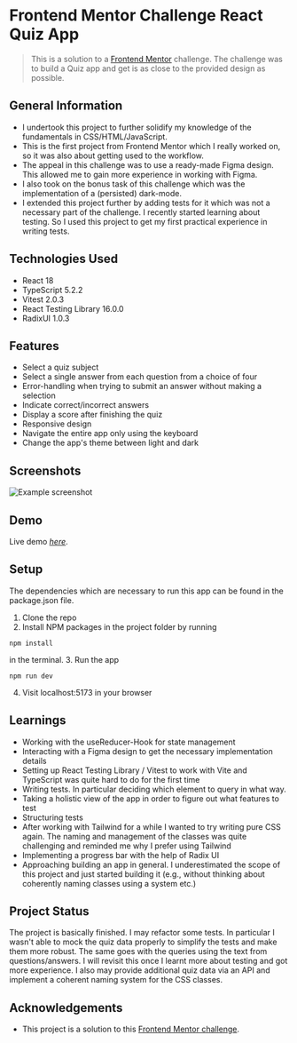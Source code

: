 # Frontend Mentor Challenge React Quiz App
> This is a solution to a [Frontend Mentor](https://www.frontendmentor.io/) challenge. The challenge was to build a Quiz app and get is as close to the provided design as possible.



## General Information
- I undertook this project to further solidify my knowledge of the fundamentals in CSS/HTML/JavaScript.
- This is the first project from Frontend Mentor which I really worked on, so it was also about getting used to the workflow.
- The appeal in this challenge was to use a ready-made Figma design. This allowed me to gain more experience in working with Figma.
- I also took on the bonus task of this challenge which was the implementation of a (persisted) dark-mode.
- I extended this project further by adding tests for it which was not a necessary part of the challenge. I recently started learning about testing. So I used this project to get my first practical experience in writing tests.



## Technologies Used
- React 18
- TypeScript 5.2.2
- Vitest 2.0.3
- React Testing Library 16.0.0
- RadixUI 1.0.3



## Features
- Select a quiz subject
- Select a single answer from each question from a choice of four
- Error-handling when trying to submit an answer without making a selection
- Indicate correct/incorrect answers
- Display a score after finishing the quiz
- Responsive design
- Navigate the entire app only using the keyboard
- Change the app's theme between light and dark



## Screenshots
![Example screenshot](https://i.ibb.co/hC7X6Sf/quizapp.jpg)



## Demo
Live demo [_here_](https://fem-quiz.vercel.app/).



## Setup
The dependencies which are necessary to run this app can be found in the package.json file.

1. Clone the repo
2. Install NPM packages in the project folder by running
```
npm install
```
in the terminal.
3. Run the app 
```
npm run dev
```
4. Visit localhost:5173 in your browser



## Learnings
- Working with the useReducer-Hook for state management
- Interacting with a Figma design to get the necessary implementation details
- Setting up React Testing Library / Vitest to work with Vite and TypeScript was quite hard to do for the first time
- Writing tests. In particular deciding which element to query in what way.
- Taking a holistic view of the app in order to figure out what features to test
- Structuring tests
- After working with Tailwind for a while I wanted to try writing pure CSS again. The naming and management of the classes was quite challenging and reminded me why I prefer using Tailwind
- Implementing a progress bar with the help of Radix UI
- Approaching building an app in general. I underestimated the scope of this project and just started building it (e.g., without thinking about coherently naming classes using a system etc.)



## Project Status
The project is basically finished. I may refactor some tests. In particular I wasn't able to mock the quiz data properly to simplify the tests and make them more robust. The same goes with the queries using the text from questions/answers. I will revisit this once I learnt more about testing and got more experience. I also may provide additional quiz data via an API and implement a coherent naming system for the CSS classes. 



## Acknowledgements
- This project is a solution to this [Frontend Mentor challenge](https://www.frontendmentor.io/challenges/frontend-quiz-app-BE7xkzXQnU).



